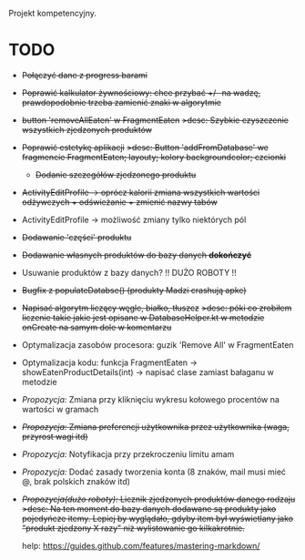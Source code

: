 Projekt kompetencyjny. 

# TODO
  - ~~Połączyć dane z progress barami~~
  - ~~Poprawić kalkulator żywnościowy: chce przybać +/- na wadzę, prawdopodobnie trzeba zamienić znaki w algorytmie~~
  - ~~button 'removeAllEaten' w FragmentEaten~~
    ~~>desc: Szybkie czyszczenie wszystkich zjedzonych produktów~~
  - ~~Poprawić estetykę aplikacji~~
    ~~>desc: Button 'addFromDatabase' we fragmencie FragmentEaten; layouty; kolory backgroundcolor; czcionki~~
    - ~~Dodanie szczegółów zjedzonego produktu~~
  - ~~ActivityEditProfile -> oprócz kalorii zmiana wszystkich wartości odżywczych + odświeżanie + zmienić nazwy tabów~~
  - ActivityEditProfile -> możliwość zmiany tylko niektórych pól
  - ~~Dodawanie 'części' produktu~~
  - ~~Dodawanie własnych produktów do bazy danych **dokończyć**~~
  - Usuwanie produktów z bazy danych? !! DUŻO ROBOTY !!
  - ~~Bugfix z populateDatabse() (produkty Madzi crashują apke)~~
  - ~~Napisać algorytm liczący węgle, białko, tłuszcz~~
    ~~>desc: póki co zrobiłem liczenie takie jakie jest opisane w DatabaseHelper.kt w metodzie onCreate na samym dole w komentarzu~~
  - Optymalizacja zasobów procesora: guzik 'Remove All' w FragmentEaten
  - Optymalizacja kodu: funkcja FragmentEaten -> showEatenProductDetails(int) -> napisać clase zamiast bałaganu w metodzie 
  
  - _Propozycja:_ Zmiana przy kliknięciu wykresu kołowego procentów na wartości w gramach
  - ~~_Propozycja:_ Zmiana preferencji użytkownika przez użytkownika (waga, przyrost wagi itd)~~
  - _Propozycja:_ Notyfikacja przy przekroczeniu limitu amam
  - _Propozycja:_ Dodać zasady tworzenia konta (8 znaków, mail musi mieć @, brak polskich znaków itd)
  - ~~_Propozycja(dużo roboty):_ Licznik zjedzonych produktów danego rodzaju~~
    ~~>desc: Na ten moment do bazy danych dodawane są produkty jako pojedyńcze itemy. Lepiej by wyglądało, gdyby item był wyświetlany jako "produkt zjedzony X razy" niż wylistowanie go kilkakrotnie.~~
    
    
    
    
    
    
    
    
    help:
    https://guides.github.com/features/mastering-markdown/
